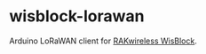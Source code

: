 # wisblock-lorawan

Arduino LoRaWAN client for [RAKwireless WisBlock](https://docs.rakwireless.com/Product-Categories/WisBlock/Quickstart/).
